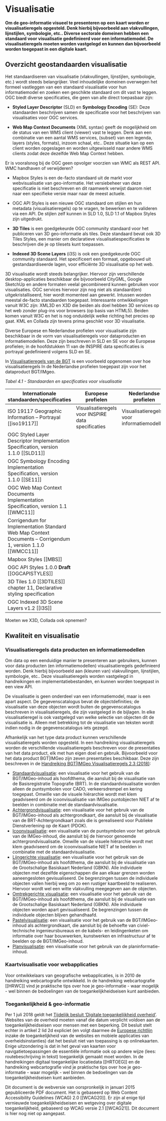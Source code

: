 # Visualisatie

**Om de geo-informatie visueel te presenteren op een kaart worden er
visualisatieregels opgesteld. Denk hierbij bijvoorbeeld aan vlakvullingen,
lijnstijlen, symbologie, etc.. Diverse sectorale domeinen hebben een standaard
voor visualisatie gedefinieerd voor een informatiemodel. De visualisatieregels
moeten worden vastgelegd en kunnen dan bijvoorbeeld worden toegepast in een digitale kaart.**

## Overzicht geostandaarden visualisatie

Het standaardiseren van visualisatie (vlakvullingen, lijnstijlen, symbologie,
etc.) wordt steeds belangrijker. Veel inhoudelijke domeinen overwegen het
formeel vastleggen van een standaard visualisatie voor hun informatiemodel en
zoeken een geschikte standaard om dit vast te leggen. OGC biedt diverse 
specificaties, die geen van alle direct toepasbaar zijn:

-   **Styled Layer Descriptor** (SLD) en **Symbology Encoding** (SE): Deze standaarden
    beschrijven samen de specificatie voor het beschrijven van visualisaties
    voor OGC services.

-   **Web Map Context Documents** (XML syntax) geeft de mogelijkheid om de status
    van een WMS client (viewer) vast te leggen. Denk aan een combinatie van een
    aantal WMS services, (subset) van een legenda, layers (styles, formats),
    inzoom schaal, etc.. Deze situatie kan op een client worden opgeslagen en
    worden uitgewisseld naar andere WMS clients zodat deze dezelfde Web Map
    Context hebben.

<aside class="issue">Er is vooralsnog bij de OGC geen opvolger voorzien van WMC als REST API. WMC handhaven of verwijderen?</aside>

-   Mapbox Styles is een de-facto standaard uit de markt voor webvisualisatie van geo-informatie. Het versiebeheer van deze specificatie is niet beschreven en dit raamwerk verwijst daarom niet naar een specifieke versie maar naar de meest actuele. 

-   OGC API Styles is een nieuwe OGC standaard om stijlen en hun metadata (visualisatieregels) op te vragen, te bewerken en te valideren via een API. De stijlen zelf kunnen in SLD 1.0, SLD 1.1 of Mapbox Styles zijn uitgedrukt.

- **3D Tiles** is een goedgekeurde OGC community standaard voor het publiceren van 3D geo-informatie als tiles. Deze standaard bevat ook 3D Tiles Styles, een manier om declaratieve visualisatiespecificaties te beschrijven die je op tilesets kunt toepassen.

- **Indexed 3D Scene Layers** (i3S) is ook een goedgekeurde OGC community standaard. Het specificeert een formaat, opgebouwd uit gestandaardiseerde lagen, voor efficiënte 3D visualisatie op het web.

<aside class="note">3D visualisatie wordt steeds belangrijker. Hiervoor zijn verschillende
    desktop-applicaties beschikbaar die bijvoorbeeld CityGML, Google SketchUp en
    andere formaten veelal gecombineerd kunnen gebruiken voor visualisaties. OGC
    services hiervoor zijn nog niet als standaard(en) uitgekristalliseerd, hier
    wordt momenteel aan gewerkt. Intussen worden meestal de-facto standaarden
    toegepast. Interessante ontwikkelingen vanuit W3C zijn: XML3D en X3D die
    beiden als doel hebben 3D services op het web zonder plug-ins voor browsers
    (op basis van HTML5). Beiden komen vanuit W3C en het is nog onduidelijk
    welke richting het precies op gaat. KML en Collada zijn tevens prima
    geschikt voor 3D visualisatie.</aside>

Diverse Europese en Nederlandse profielen voor visualisatie zijn beschikbaar in de vorm van visualisatieregels voor dataproducten en informatiemodellen. Deze zijn beschreven in SLD en SE voor de Europese profielen; in de hoofdstukken 11 van de INSPIRE data specificaties is portrayal gedefinieerd volgens SLD en SE.

In [Visualisatieregels van de BGT](#bgtvoorbeeld) is een voorbeeld opgenomen over hoe visualisatieregels In de
Nederlandse profielen toegepast zijn voor het dataproduct BGT/IMgeo.

*Tabel 4.1 - Standaarden en specificaties voor visualisatie*

| **Internationale standaarden/specificaties**                                                                | **Europese profielen**                              | **Nederlandse profielen**                  |
|-------------------------------------------------------------------------------------------------------------|-----------------------------------------------------|--------------------------------------------|
| ISO 19117 Geographic Information – Portrayal [[iso19117]] | Visualisatieregels voor INSPIRE data specificaties | Visualisatieregels voor informatiemodellen |
| OGC Styled Layer Descriptor Implementation Specification, version 1.1.0 [[SLD11]]  | |
| OGC Symbology Encoding Implementation Specification, version 1.1.0 [[SE11]]  |  |  |
| OGC Web Map Context Documents Implementation Specification, version 1.1 [[WMC11]]  |  |
| Corrigendum for Implementation Standard Web Map Context Documents – Corrigendum 1, version 1.1.0 [[WMCC11]] |  |   |
| Mapbox Styles [[MBS]] |   |  |
| OGC API Styles 1.0.0 **Draft** [[OGCAPISTYLES]]  |  |                                            |
| 3D Tiles 1.0 [[3DTILES]] chapter 11, Declarative styling specification  |  |  |
| OGC Indexed 3D Scene Layers v1.2 [[I3S]] |   |  |

<aside class="issue">Moeten we X3D, Collada ook opnemen? </aside>

## Kwaliteit en visualisatie

### Visualisatieregels data producten en informatiemodellen

Om data op een eenduidige manier te presenteren aan gebruikers, kunnen voor data
producten (en informatiemodellen) visualisatieregels gedefinieerd worden. Denk
hierbij bijvoorbeeld aan (kleuren van) vlakvullingen, lijnstijlen, symbologie,
etc.. Deze visualisatieregels worden vastgelegd in handreikingen en
implementatiebestanden, en kunnen worden toegepast in een view API.

De visualisatie is geen onderdeel van een informatiemodel, maar is een apart
aspect. De gegevenscatalogus bevat de objectdefinities; de visualisatie van deze
objecten wordt buiten de gegevenscatalogus beschreven in visualisatieregels, die
zijn vastgelegd in de bijlagen. In elke visualisatieregel is ook vastgelegd van
welke selectie van objecten dit de visualisatie is. Alleen met betrekking tot de visualisatie van teksten wordt indien nodig in de gegevenscatalogus iets gezegd. 

<aside class="example" title="Visualisatieregels van de BGT" id="bgtvoorbeeld">

Afhankelijk van het type data product kunnen verschillende visualisatieregels
worden opgesteld. In een handreiking visualisatieregels worden de verschillende
visualisatieregels beschreven voor de presentaties van het data product, elk met
hun eigen doel en gebruik. Bijvoorbeeld voor het data product BGT\|IMGeo zijn
zeven presentaties beschikbaar. Deze zijn beschreven in de [Handreiking BGT\|IMGeo Visualisatieregels 2.3
(2018)](https://docs.geostandaarden.nl/bgt/def-hr-visualisatie-20181015/):


-  <u>Standaardvisualisatie</u>: een visualisatie voor het gebruik van de
    BGT/IMGeo-inhoud als hoofdthema, die aansluit bij de visualisatie van de
    Basisregistratie Topografie (BRT). In de standaardvisualisatie worden alleen
    de puntsymbolen voor CADO, verkeersdrempel en kering toegepast. Omwille van
    de visuele hiërarchie wordt met klem geadviseerd om de icoonvisualisatie van
    IMGeo puntobjecten NIET af te beelden in combinatie met de
    standaardvisualisatie.
-   <u>Achtergrondvisualisatie</u>: een visualisatie voor het gebruik van de
    BGT/IMGeo-inhoud als achtergrondkaart, die aansluit bij de visualisatie van
    de BRT-Achtergrondkaart zoals die is gerealiseerd voor Publieke
    Dienstverlening op de Kaart (PDOK).
-   <u>Icoonvisualisatie</u>: een visualisatie van de puntsymbolen voor het gebruik van
    de IMGeo-inhoud, die aansluit bij de hiervoor genoemde
    achtergrondvisualisatie. Omwille van de visuele hiërarchie wordt met klem
    geadviseerd om de icoonvisualisatie NIET af te beelden in combinatie met de
    standaardvisualisatie.
-   <u>Lijngerichte visualisatie</u>: een visualisatie voor het gebruik van de
    BGT/IMGeo-inhoud als hoofdthema, die aansluit bij de visualisatie van de
    Grootschalige Basiskaart Nederland (GBKN). Alle individuele objecten met
    dezelfde eigenschappen die aan elkaar grenzen worden aaneengesloten
    gevisualiseerd. De begrenzingen tussen de individuele objecten vallen
    hierbij weg om zo een rustiger kaartbeeld te realiseren. Hiervoor wordt wel
    een witte vlakvulling meegegeven aan de objecten.
-   <u>Omtrekgerichte visualisatie</u>: een visualisatie voor het gebruik van de
    BGT/IMGeo-inhoud als hoofdthema, die aansluit bij de visualisatie van de
    Grootschalige Basiskaart Nederland (GBKN). Alle individuele objecten worden
    apart gevisualiseerd. De begrenzingen tussen de individuele objecten blijven
    gehandhaafd.
-   <u>Pastelvisualisatie</u>: een visualisatie voor het gebruik van de
    BGT/IMGeo-inhoud als achtergrondkaart, die aansluit bij de behoefte van
    civiel-technische ingenieursbureaus en de kabels- en leidingenketen om
    informatie over haar bouwwerken, kunstwerken en infrastructuur af te beelden
    op de BGT/IMGeo-inhoud.
-   <u>Planvisualisatie</u>: een visualisatie voor het gebruik van de
    planinformatie-inhoud.

</aside>

### Kaartvisualisatie voor webapplicaties

Voor ontwikkelaars van geografische webapplicaties, is in 2010 de handreiking
webcartografie ontwikkeld. In de handreiking webcartografie [[HRWC]] vind je praktische
tips over hoe je geo-informatie - waar mogelijk - wel binnen de bedoelingen van
de toegankelijkheidseisen kunt aanbieden.

### Toegankelijkheid & geo-informatie

Per 1 juli 2018 geldt het [Tijdelijk besluit ‘Digitale toegankelijkheid
overheid’](https://zoek.officielebekendmakingen.nl/stb-2018-141.html). Websites
van de overheid moeten vanaf die datum verplicht voldoen aan de
toegankelijkheidseisen voor mensen met een beperking. Dit besluit stelt echter
in artikel 2 lid 2d expliciet (en volgt daarmee de [Europese
richtlijn](https://eur-lex.europa.eu/legal-content/NL/TXT/HTML/?uri=CELEX:32016L2102&qid=1481290140258&from=en)
inzake de toegankelijkheid van de websites en mobiele applicaties van
overheidsinstanties) dat het besluit niet van toepassing is op onlinekaarten.
Enige uitzondering is dat in het geval van kaarten voor navigatietoepassingen de
essentiële informatie ook op andere wijze (lees: routebeschrijving in tekst)
toegankelijk gemaakt moet worden. In de handreikingen digitaal toegankelijke locatiedata [[HRTOEG]] en
de handreiking webcartografie vind je praktische tips over hoe je geo-informatie
\- waar mogelijk - wel binnen de bedoelingen van de toegankelijkheidseisen kunt
aanbieden.

<aside class="note">Dit document is de webversie van oorspronkelijk in januari 2015 gepubliceerde PDF document. Het is gebaseerd op Web Content Accessibility Guidelines (WCAG) 2.0 [[WCAG20]]. Er zijn al enige tijd vernieuwde toegankelijkheidseisen en wetgeving over digitale toegankelijkheid, gebaseerd op WCAG versie 2.1 [[WCAG21]]. Dit document is hier nog niet op aangepast.</aside>